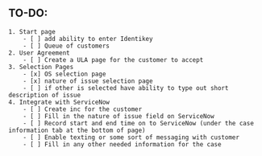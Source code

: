 ## TO-DO:
	1. Start page
		- [ ] add ability to enter Identikey
		- [ ] Queue of customers
	2. User Agreement
		- [ ] Create a ULA page for the customer to accept
	3. Selection Pages
		- [x] OS selection page
		- [x] nature of issue selection page
		- [ ] if other is selected have ability to type out short description of issue
	4. Integrate with ServiceNow
		- [ ] Create inc for the customer
		- [ ] Fill in the nature of issue field on ServiceNow
		- [ ] Record start and end time on to ServiceNow (under the case information tab at the bottom of page)
		- [ ] Enable texting or some sort of messaging with customer
		- [ ] Fill in any other needed information for the case
